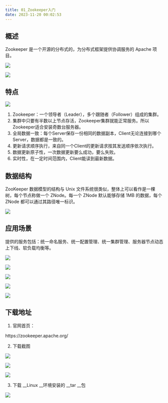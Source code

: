 ```yaml
---
title: 01_Zookeeper入门
date: 2023-11-20 00:02:53
---
```


## 概述

Zookeeper 是一个开源的分布式的，为分布式框架提供协调服务的 Apache 项目。

![](https://lhplanet-1316168555.cos.ap-beijing.myqcloud.com/obsidian/20231119154607.png)

![](https://lhplanet-1316168555.cos.ap-beijing.myqcloud.com/obsidian/20231119154749.png)

## 特点

![](https://lhplanet-1316168555.cos.ap-beijing.myqcloud.com/obsidian/20231119154823.png)

1. Zookeeper：一个领导者（Leader），多个跟随者（Follower）组成的集群。
2. 集群中只要有半数以上节点存活，Zookeeper集群就能正常服务。所以Zookeeper适合安装奇数台服务器。
3. 全局数据一致：每个Server保存一份相同的数据副本，Client无论连接到哪个Server，数据都是一致的。
4. 更新请求顺序执行，来自同一个Client的更新请求按其发送顺序依次执行。
5. 数据更新原子性，一次数据更新要么成功，要么失败。
6. 实时性，在一定时间范围内，Client能读到最新数据。

## 数据结构

ZooKeeper 数据模型的结构与 Unix 文件系统很类似，整体上可以看作是一棵树，每个节点称做一个 ZNode。每一个 ZNode 默认能够存储 1MB 的数据，每个 ZNode 都可以通过其路径唯一标识。

![](https://lhplanet-1316168555.cos.ap-beijing.myqcloud.com/obsidian/20231119154959.png)

## 应用场景

提供的服务包括：统一命名服务、统一配置管理、统一集群管理、服务器节点动态上下线、软负载均衡等。

![](https://lhplanet-1316168555.cos.ap-beijing.myqcloud.com/obsidian/20231119155145.png)

![](https://lhplanet-1316168555.cos.ap-beijing.myqcloud.com/obsidian/20231119155201.png)

![](https://lhplanet-1316168555.cos.ap-beijing.myqcloud.com/obsidian/20231119155218.png)

![](https://lhplanet-1316168555.cos.ap-beijing.myqcloud.com/obsidian/20231119155234.png)

![](https://lhplanet-1316168555.cos.ap-beijing.myqcloud.com/obsidian/20231119155255.png)

## 下载地址

1. 官网首页：

https://zookeeper\.apache\.org/

2. 下载截图

![](https://lhplanet-1316168555.cos.ap-beijing.myqcloud.com/obsidian/20231119155615.png)

![](https://lhplanet-1316168555.cos.ap-beijing.myqcloud.com/obsidian/20231119155648.png)

![](https://lhplanet-1316168555.cos.ap-beijing.myqcloud.com/obsidian/20231119155724.png)

3. 下载 __Linux __环境安装的 __tar __包

![](https://lhplanet-1316168555.cos.ap-beijing.myqcloud.com/obsidian/20231119155741.png)
